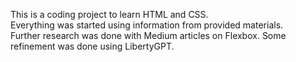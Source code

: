 This is a coding project to learn HTML and CSS.  
Everything was started using information from provided materials.  
Further research was done with Medium articles on Flexbox.
Some refinement was done using LibertyGPT.  
